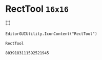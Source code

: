 # RectTool `16x16`
<img src="/img/RectTool.png" width=16 height=16>

``` CSharp
EditorGUIUtility.IconContent("RectTool")
```
```
RectTool
```
```
8039183111592521945
```
